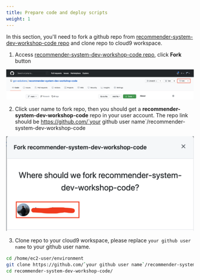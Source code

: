 ```yaml
---
title: Prepare code and deploy scripts
weight: 1
---
```


In this section, you'll need to fork a github repo from [recommender-system-dev-workshop-code repo](https://github.com/gcr-solutions/recommender-system-dev-workshop-code) and clone repo to cloud9 workspace.

1. Access [recommender-system-dev-workshop-code repo](https://github.com/gcr-solutions/recommender-system-dev-workshop-code), click **Fork** button

![Fork Button](/images/fork-button.png)

2. Click user name to fork repo, then you should get a **recommender-system-dev-workshop-code** repo in your user account. The repo link should be https://github.com/`your github user name`/recommender-system-dev-workshop-code

![Fork Repo](/images/fork-repo.png)

3. Clone repo to your cloud9 workspace, please replace `your github user name` to your github user name.

```sh
cd /home/ec2-user/environment
git clone https://github.com/`your github user name`/recommender-system-dev-workshop-code
cd recommender-system-dev-workshop-code/
```
